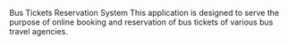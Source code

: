 Bus Tickets Reservation System
This application is designed to serve the purpose of online booking and reservation of bus tickets of various bus travel agencies.
